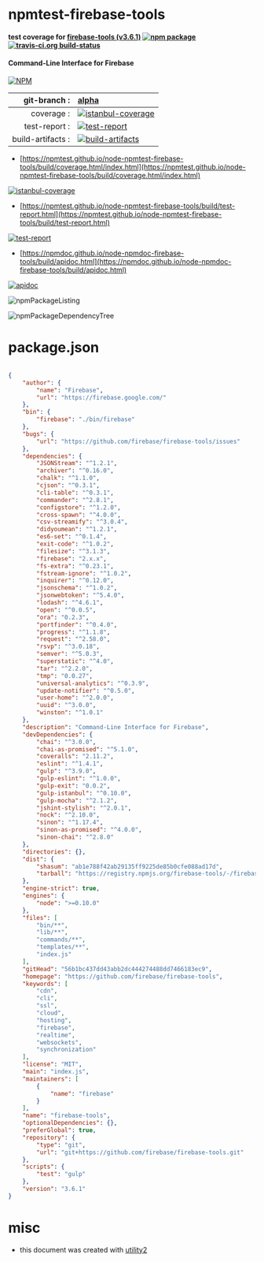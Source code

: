 # npmtest-firebase-tools

#### test coverage for  [firebase-tools (v3.6.1)](https://github.com/firebase/firebase-tools)  [![npm package](https://img.shields.io/npm/v/npmtest-firebase-tools.svg?style=flat-square)](https://www.npmjs.org/package/npmtest-firebase-tools) [![travis-ci.org build-status](https://api.travis-ci.org/npmtest/node-npmtest-firebase-tools.svg)](https://travis-ci.org/npmtest/node-npmtest-firebase-tools)

#### Command-Line Interface for Firebase

[![NPM](https://nodei.co/npm/firebase-tools.png?downloads=true&downloadRank=true&stars=true)](https://www.npmjs.com/package/firebase-tools)

| git-branch : | [alpha](https://github.com/npmtest/node-npmtest-firebase-tools/tree/alpha)|
|--:|:--|
| coverage : | [![istanbul-coverage](https://npmtest.github.io/node-npmtest-firebase-tools/build/coverage.badge.svg)](https://npmtest.github.io/node-npmtest-firebase-tools/build/coverage.html/index.html)|
| test-report : | [![test-report](https://npmtest.github.io/node-npmtest-firebase-tools/build/test-report.badge.svg)](https://npmtest.github.io/node-npmtest-firebase-tools/build/test-report.html)|
| build-artifacts : | [![build-artifacts](https://npmtest.github.io/node-npmtest-firebase-tools/glyphicons_144_folder_open.png)](https://github.com/npmtest/node-npmtest-firebase-tools/tree/gh-pages/build)|

- [https://npmtest.github.io/node-npmtest-firebase-tools/build/coverage.html/index.html](https://npmtest.github.io/node-npmtest-firebase-tools/build/coverage.html/index.html)

[![istanbul-coverage](https://npmtest.github.io/node-npmtest-firebase-tools/build/screenCapture.buildCi.browser.%252Ftmp%252Fbuild%252Fcoverage.lib.html.png)](https://npmtest.github.io/node-npmtest-firebase-tools/build/coverage.html/index.html)

- [https://npmtest.github.io/node-npmtest-firebase-tools/build/test-report.html](https://npmtest.github.io/node-npmtest-firebase-tools/build/test-report.html)

[![test-report](https://npmtest.github.io/node-npmtest-firebase-tools/build/screenCapture.buildCi.browser.%252Ftmp%252Fbuild%252Ftest-report.html.png)](https://npmtest.github.io/node-npmtest-firebase-tools/build/test-report.html)

- [https://npmdoc.github.io/node-npmdoc-firebase-tools/build/apidoc.html](https://npmdoc.github.io/node-npmdoc-firebase-tools/build/apidoc.html)

[![apidoc](https://npmdoc.github.io/node-npmdoc-firebase-tools/build/screenCapture.buildCi.browser.%252Ftmp%252Fbuild%252Fapidoc.html.png)](https://npmdoc.github.io/node-npmdoc-firebase-tools/build/apidoc.html)

![npmPackageListing](https://npmtest.github.io/node-npmtest-firebase-tools/build/screenCapture.npmPackageListing.svg)

![npmPackageDependencyTree](https://npmtest.github.io/node-npmtest-firebase-tools/build/screenCapture.npmPackageDependencyTree.svg)



# package.json

```json

{
    "author": {
        "name": "Firebase",
        "url": "https://firebase.google.com/"
    },
    "bin": {
        "firebase": "./bin/firebase"
    },
    "bugs": {
        "url": "https://github.com/firebase/firebase-tools/issues"
    },
    "dependencies": {
        "JSONStream": "^1.2.1",
        "archiver": "^0.16.0",
        "chalk": "^1.1.0",
        "cjson": "^0.3.1",
        "cli-table": "^0.3.1",
        "commander": "^2.8.1",
        "configstore": "^1.2.0",
        "cross-spawn": "^4.0.0",
        "csv-streamify": "^3.0.4",
        "didyoumean": "^1.2.1",
        "es6-set": "^0.1.4",
        "exit-code": "^1.0.2",
        "filesize": "^3.1.3",
        "firebase": "2.x.x",
        "fs-extra": "^0.23.1",
        "fstream-ignore": "^1.0.2",
        "inquirer": "^0.12.0",
        "jsonschema": "^1.0.2",
        "jsonwebtoken": "^5.4.0",
        "lodash": "^4.6.1",
        "open": "^0.0.5",
        "ora": "0.2.3",
        "portfinder": "^0.4.0",
        "progress": "^1.1.8",
        "request": "^2.58.0",
        "rsvp": "^3.0.18",
        "semver": "^5.0.3",
        "superstatic": "^4.0",
        "tar": "^2.2.0",
        "tmp": "0.0.27",
        "universal-analytics": "^0.3.9",
        "update-notifier": "^0.5.0",
        "user-home": "^2.0.0",
        "uuid": "^3.0.0",
        "winston": "^1.0.1"
    },
    "description": "Command-Line Interface for Firebase",
    "devDependencies": {
        "chai": "^3.0.0",
        "chai-as-promised": "^5.1.0",
        "coveralls": "2.11.2",
        "eslint": "^1.4.1",
        "gulp": "^3.9.0",
        "gulp-eslint": "^1.0.0",
        "gulp-exit": "0.0.2",
        "gulp-istanbul": "^0.10.0",
        "gulp-mocha": "^2.1.2",
        "jshint-stylish": "^2.0.1",
        "nock": "^2.10.0",
        "sinon": "^1.17.4",
        "sinon-as-promised": "^4.0.0",
        "sinon-chai": "^2.8.0"
    },
    "directories": {},
    "dist": {
        "shasum": "ab1e788f42ab29135ff9225de85b0cfe088ad17d",
        "tarball": "https://registry.npmjs.org/firebase-tools/-/firebase-tools-3.6.1.tgz"
    },
    "engine-strict": true,
    "engines": {
        "node": ">=0.10.0"
    },
    "files": [
        "bin/**",
        "lib/**",
        "commands/**",
        "templates/**",
        "index.js"
    ],
    "gitHead": "56b1bc437dd43abb2dc444274488dd7466183ec9",
    "homepage": "https://github.com/firebase/firebase-tools",
    "keywords": [
        "cdn",
        "cli",
        "ssl",
        "cloud",
        "hosting",
        "firebase",
        "realtime",
        "websockets",
        "synchronization"
    ],
    "license": "MIT",
    "main": "index.js",
    "maintainers": [
        {
            "name": "firebase"
        }
    ],
    "name": "firebase-tools",
    "optionalDependencies": {},
    "preferGlobal": true,
    "repository": {
        "type": "git",
        "url": "git+https://github.com/firebase/firebase-tools.git"
    },
    "scripts": {
        "test": "gulp"
    },
    "version": "3.6.1"
}
```



# misc
- this document was created with [utility2](https://github.com/kaizhu256/node-utility2)
